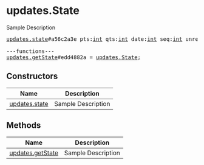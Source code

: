 # updates.State

Sample Description

<pre>
<a href="../constructor/updates.state">updates.state</a>#a56c2a3e pts:<a href="../type/int.md">int</a> qts:<a href="../type/int.md">int</a> date:<a href="../type/int.md">int</a> seq:<a href="../type/int.md">int</a> unread_count:<a href="../type/int.md">int</a> = <a href="../type/updates.State.md">updates.State</a>;

---functions---
<a href="../method/updates.getState">updates.getState</a>#edd4882a = <a href="../type/updates.State.md">updates.State</a>;
</pre>

## Constructors

| Name | Description |
|------|-------------|
| [updates.state](../constructor/updates.state.md) | Sample Description |

## Methods

| Name | Description |
|------|-------------|
| [updates.getState](../method/updates.getState.md) | Sample Description |
